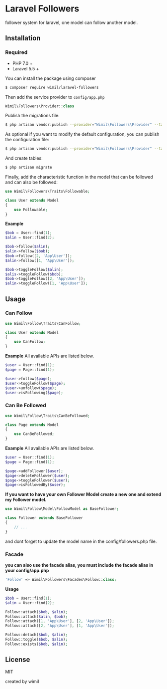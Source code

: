 # Laravel Followers

follower system for laravel, one model can follow another model.

## Installation

### Required

- PHP 7.0 +
- Laravel 5.5 +

You can install the package using composer

```sh
$ composer require wimil/laravel-followers
```

Then add the service provider to `config/app.php`

```php
Wimil\Followers\Provider::class
```

Publish the migrations file:

```sh
$ php artisan vendor:publish --provider="Wimil\Followers\Provider" --tag="migrations"
```

As optional if you want to modify the default configuration, you can publish the configuration file:
 
```sh
$ php artisan vendor:publish --provider="Wimil\Followers\Provider" --tag="config"
```

And create tables:

```php
$ php artisan migrate
```


Finally, add the characteristic function in the model that can be followed and can also be followed:

```php
use Wimil\Followers\Traits\Followable;

class User extends Model
{
    use Followable;
}
```
**Example**
```php
$bob = User::find(1);
$alin = User::find(2);

$bob->follow($alin);
$alin->follow($bob);
$bob->follow([2, 'App\User']);
$alin->follow([1, 'App\User']);

$bob->toggleFollow($alin);
$alis->toggleFollow($bob);
$bob->toggleFollow([2, 'App\User']);
$alin->toggleFollow([1, 'App\User']);

```


## Usage

### Can Follow

```php
use Wimil\Follow\Traits\CanFollow;

class User extends Model
{
    use CanFollow;
}
```

**Example**
All available APIs are listed below.
```php
$user = User::find(1);
$page = Page::find(1);

$user->follow($page);
$user->toggleFollow($page);
$user->unfollow($page);
$user->isFollowing($page);
```



### Can Be Followed

```php
use Wimil\Follow\Traits\CanBeFollowed;

class Page extends Model
{
    use CanBeFollowed;
}
```

**Example**
All available APIs are listed below.
```php
$user = User::find(1);
$page = Page::find(1);

$page->addFollower($user);
$page->deleteFollower($user);
$page->toggleFollower($user);
$page->isFollowedBy($user);
```

**If you want to have your own Follower Model create a new one and extend my Follower model.**

```php
use Wimil\Follow\Model\FollowModel as BaseFollower;

class Follower extends BaseFollower
{
    // ...
}
```
and dont forget to update the model name in the config/followers.php file.

### Facade
**you can also use the facade alias, you must include the facade alias in your config/app.php**
```php
'Follow' => Wimil\Followers\Facades\Follow::class;
```
**Usage**
```php
$bob = User::find(1);
$alin = User::find(2);

Follow::attach($bob, $alin);
Follow::attach($alin, $bob);
Follow::attach([1, 'App\User'], [2, 'App\User']);
Follow::attach([2, 'App\User'], [1, 'App\User']);

Follow::detach($bob, $alin);
Follow::toggle($bob, $alin);
Follow::exists($bob, $alin);
```


## License

MIT

created by wimil